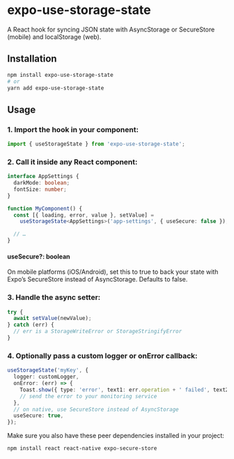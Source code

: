 # expo-use-storage-state

A React hook for syncing JSON state with AsyncStorage or SecureStore (mobile) and localStorage (web).

## Installation

```bash
npm install expo-use-storage-state
# or
yarn add expo-use-storage-state
```

## Usage

### 1. Import the hook in your component:

```ts
import { useStorageState } from 'expo-use-storage-state';
```

### 2. Call it inside any React component:

```ts
interface AppSettings {
  darkMode: boolean;
  fontSize: number;
}

function MyComponent() {
  const [{ loading, error, value }, setValue] =
    useStorageState<AppSettings>('app-settings', { useSecure: false });

  // …
}
```

#### useSecure?: boolean

On mobile platforms (iOS/Android), set this to true to back your state with Expo’s SecureStore instead of AsyncStorage. Defaults to false.

### 3. Handle the async setter:

```ts
try {
  await setValue(newValue);
} catch (err) {
  // err is a StorageWriteError or StorageStringifyError
}
```

### 4. Optionally pass a custom logger or onError callback:

```ts
useStorageState('myKey', {
  logger: customLogger,
  onError: (err) => {
    Toast.show({ type: 'error', text1: err.operation + ' failed', text2: err.message });
    // send the error to your monitoring service
  },
  // on native, use SecureStore instead of AsyncStorage
  useSecure: true,
});
```

Make sure you also have these peer dependencies installed in your project:

```bash
npm install react react-native expo-secure-store
```
